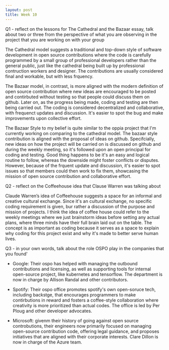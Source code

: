 ```yaml
---
layout: post
title: Week 10
---
```


Q1 - reflect on the lessons for The Cathedral and the Bazaar essay, talk about two or three from the perspective of what you are observing in the project that you are working on with your group

The Cathedral model suggests a traditional and top-down style of software development in open source contributions where the code is carefully programmed by a small group of professional developers rather than the general public, just like the cathedral being built up by professional contruction workers and designer. The contributions are usually considered final and workable, but with less frquency.

The Bazaar model, in contrast, is more aligned with the modern definition of open source contribution where new ideas are encouraged to be posted and contirbuted without testing so that people could discuss them on github. Later on, as the progress being made, coding and testing are then being carried out. The coding is considered decentralized and collaborative, with frequenct updates and discussion. It's easier to spot the bug and make improvements upon collective effort.

<!--more-->

The Bazaar Style to my belief is quite similar to the oppia project that I'm currently working on comparing to the cathedral model. The bazaar style contribution is aligned with the proposal of ideas on github. Specifcially, new ideas on how the project will be carried on is discussed on github and during the weekly meeting, so it's followed upon an open principal for coding and testing. Good thing happens to be it's an easy and logical routine to follow, whereas the downside might foster conflicts or disputes. However, because of the frquent update and discussion, it's easier to spot issues so that members could then work to fix them, showcasing the mission of open source contribution and collaborative effort.


Q2 - reflect on the Coffeehouse idea that Clause Warren was talking about

Claude Warren’s idea of Coffeehouse suggests a space for an informal and creative cultural exchange. Since it's an cultural exchange, no specific coding requirement is given, bur rather a discussion of the purpose and mission of projects. I think the idea of coffee house could refer to the weekly meetings where we just brainstorm ideas before setting any actual plans, where three minds have their full brain laid out on the table. The concept is as important as coding because it serves as a space to explain why coding for this project exist and why it's made to better serve human lives.


Q3 - in your own words, talk about the role OSPO play in the companies that you found'

- Google: Their ospo has helped with managing the outbound contributions and licensing, as well as supporting tools for internal open-source project, like kubernetes and tensorflow. The department is now in charge by Allison Randal and other contributors.

- Spotify: Their ospo office promotes spotify's own open-soruce tech, including backstge, that encourages programmers to make contirbutions in reward and fosters a coffee-style collaboration where creativity is more prioritized than actual codes. The office is led by Per Ploug and other developer advocates.

- Microsoft: givenm their history of going against open source controbutions, their engineers now primarily focused on managing open-source contribution code, offering legal guidance, and proposes initiatives that are aligned with their corporate interests. Clare Dillon is now in charge of the Azure team.

